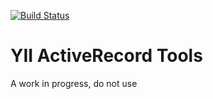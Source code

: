 [![Build Status](https://travis-ci.org/rauwebieten/yii-activerecord-tools.svg?branch=main)](https://travis-ci.org/rauwebieten/yii-activerecord-tools)

# YII ActiveRecord Tools

A work in progress, do not use